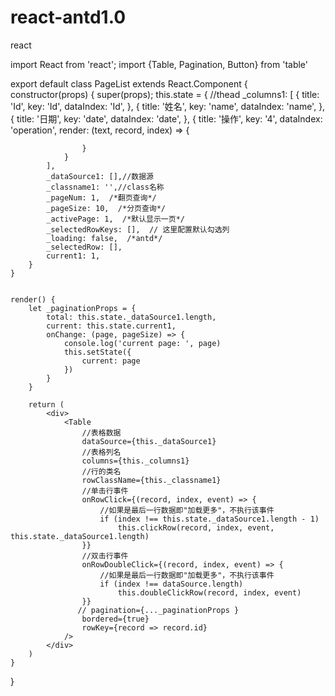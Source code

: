 # react-antd1.0
react


import React from 'react';
import {Table, Pagination, Button} from 'table'

export default class PageList extends React.Component {
    constructor(props) {
        super(props);
        this.state = {
            //thead
            _columns1: [
                {
                    title: 'Id',
                    key: 'Id',
                    dataIndex: 'Id',
                },
                {
                    title: '姓名',
                    key: 'name',
                    dataIndex: 'name',
                }, {
                    title: '日期',
                    key: 'date',
                    dataIndex: 'date',
                },
                {
                    title: '操作',
                    key: '4',
                    dataIndex: 'operation',
                    render: (text, record, index) => {

                    }
                }
            ],
            _dataSource1: [],//数据源
            _classname1: '',//class名称
            _pageNum: 1,  /*翻页查询*/
            _pageSize: 10,  /*分页查询*/
            _activePage: 1,  /*默认显示一页*/
            _selectedRowKeys: [],  // 这里配置默认勾选列
            _loading: false,  /*antd*/
            _selectedRow: [],
            current1: 1,
        }
    }


    render() {
        let _paginationProps = {
            total: this.state._dataSource1.length,
            current: this.state.current1,
            onChange: (page, pageSize) => {
                console.log('current page: ', page)
                this.setState({
                    current: page
                })
            }
        }

        return (
            <div>
                <Table
                    //表格数据
                    dataSource={this._dataSource1}
                    //表格列名
                    columns={this._columns1}
                    //行的类名
                    rowClassName={this._classname1}
                    //单击行事件
                    onRowClick={(record, index, event) => {
                        //如果是最后一行数据即"加载更多"，不执行该事件
                        if (index !== this.state._dataSource1.length - 1)
                            this.clickRow(record, index, event, this.state._dataSource1.length)
                    }}
                    //双击行事件
                    onRowDoubleClick={(record, index, event) => {
                        //如果是最后一行数据即"加载更多"，不执行该事件
                        if (index !== dataSource.length)
                            this.doubleClickRow(record, index, event)
                    }}
                   // pagination={..._paginationProps }
                    bordered={true}
                    rowKey={record => record.id}
                />
            </div>
        )
    }
}